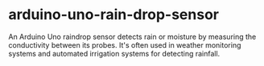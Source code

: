 # arduino-uno-rain-drop-sensor
An Arduino Uno raindrop sensor detects rain or moisture by measuring the conductivity between its probes. It's often used in weather monitoring systems and automated irrigation systems for detecting rainfall.
